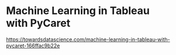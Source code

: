 # Machine Learning in Tableau with PyCaret
https://towardsdatascience.com/machine-learning-in-tableau-with-pycaret-166ffac9b22e

